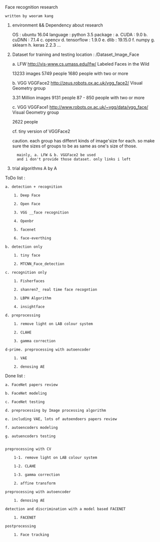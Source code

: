 


Face recognition research 

    written by wooram kang


1. environment && Dependency about research


    OS : ubuntu 16.04
    language : python 3.5
    package : 
	    a. CUDA : 9.0
	    b. cuDNN : 7.1.4
	    c. opencv
	    d. tensorflow : 1.9.0
	    e. dlib : 19.15.0
	    f. numpy
	    g. sklearn
	    h. keras 2.2.3
	...


2. Dataset for training and testing
location : /Dataset_Image_Face

	a. LFW http://vis-www.cs.umass.edu/lfw/
	Labeled Faces in the Wild
	
	13233 images
	5749 people
	1680 people with two or more


	b. VGG VGGFace2 http://zeus.robots.ox.ac.uk/vgg_face2/
	Visual Geometry group

	3.31 Million images
	9131 people
	87 - 850 people with two or more

	
	c. VGG VGGFace1 http://www.robots.ox.ac.uk/~vgg/data/vgg_face/
	Visual Geometry group

	2622 people

	cf. tiny version of VGGFace2

	caution. each group has diffenrt kinds of image'size for each. so make sure the sizes of groups to be as same as one's size of those.
		 
		 mainly, a. LFW & b. VGGFace2 be used
		 and i don't provide those dataset. only links i left 


3. trial algorithms	 A by A

ToDo list :

	a. detection + recognition

		1. Deep Face

		2. Open Face

		3. VGG __face recognition

		4. Openbr

		5. facenet
	
		6. face-everthing

	b. detection only
	
		1. tiny face

		2. MTCNN_Face_detection

	c. recognition only

		1. Fisherfaces

		2. shanren7_ real time face recogntion

		3. LBPH Algorithm
		
		4. insightface

	d. preprocessing

		1. remove light on LAB colour system

		2. CLAHE

		3. gamma correction

    d-prime. preprocessing with autoencoder
    
		1. VAE

		2. denosing AE

Done list : 

	a. FaceNet papers review

	b. FaceNet modeling

	c. FaceNet testing

	d. preprocessing by Image processing algorithm

	e. including VAE, lots of autoendoers papers review

	f. autoencoders modeling

	g. autuencoders testing


	preprocessing with CV

		1-1. remove light on LAB colour system

		1-2. CLAHE

		1-3. gamma correction
		
		2. affine transform
		
	preprocessing with autoencoder
    
		1. denosing AE
		
	detection and discrimination with a model based FACENET
		
		1. FACENET
		
	postprocessing
	
		1. Face tracking
		
	
